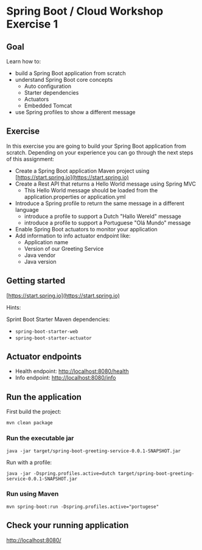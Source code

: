# Spring Boot / Cloud Workshop Exercise 1

## Goal 

Learn how to:
 
* build a Spring Boot application from scratch
* understand Spring Boot core concepts
  * Auto configuration
  * Starter dependencies
  * Actuators
  * Embedded Tomcat   
* use Spring profiles to show a different message

## Exercise

In this exercise you are going to build your Spring Boot application from scratch.
Depending on your experience you can go through the next steps of this assignment: 

* Create a Spring Boot application Maven project using [https://start.spring.io](https://start.spring.io)
* Create a Rest API that returns a Hello World message using Spring MVC
  * This Hello World message should be loaded from the application.properties or application.yml
* Introduce a Spring profile to return the same message in a different language
  * introduce a profile to support a Dutch "Hallo Wereld" message
  * introduce a profile to support a Portuguese "Olá Mundo" message
* Enable Spring Boot actuators to monitor your application
* Add information to info actuator endpoint like:
  * Application name
  * Version of our Greeting Service
  * Java vendor
  * Java version

## Getting started

[https://start.spring.io](https://start.spring.io)

Hints:

Sprint Boot Starter Maven dependencies:
* `spring-boot-starter-web` 
* `spring-boot-starter-actuator`

## Actuator endpoints

* Health endpoint: [http://localhost:8080/health](http://localhost:8080/health)
* Info endpoint: [http://localhost:8080/info](http://localhost:8080/info)

## Run the application

First build the project:

```
mvn clean package
```

### Run the executable jar

```
java -jar target/spring-boot-greeting-service-0.0.1-SNAPSHOT.jar
```

Run with a profile:

```
java -jar -Dspring.profiles.active=dutch target/spring-boot-greeting-service-0.0.1-SNAPSHOT.jar
```

### Run using Maven

```
mvn spring-boot:run -Dspring.profiles.active="portugese"
```

## Check your running application

[http://localhost:8080/](http://localhost:8080/)